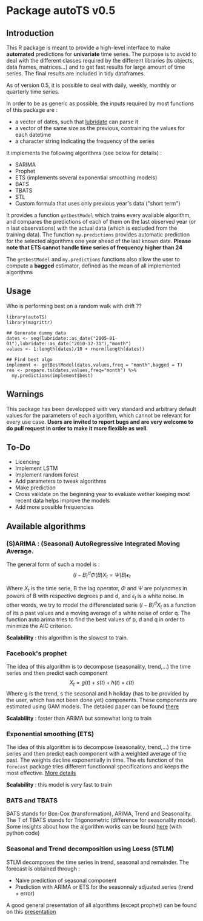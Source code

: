 # Package autoTS v0.5

## Introduction

This R package is meant to provide a high-level interface to make **automated** predictions for **univariate** time series. The purpose is to avoid to deal with the different classes required by the different libraries (ts objects, data frames, matrices...) and to get fast results for large amount of time series. The final results are included in tidy dataframes.

As of version 0.5, it is possible to deal with daily, weekly, monthly or quarterly time series.

In order to be as generic as possible, the inputs required by most functions of this package are :

- a vector of dates, such that [lubridate](https://lubridate.tidyverse.org/) can parse it
- a vector of the same size as the previous, contraining the values for each datetime
- a character string indicating the frequency of the series

It implements the following algorithms (see below for details) :

- SARIMA
- Prophet
- ETS (implements several exponential smoothing models)
- BATS
- TBATS
- STL
- Custom formula that uses only previous year's data ("short term")

It provides a function `getbestModel` which trains every available algorithm, and compares the predictions of each of them on the last observed year (or n last observations) with the actual data (which is excluded from the training data).
The function `my.predictions` provides automatic prediction for the selected algorithms one year ahead of the last known date.
**Please note that ETS cannot handle time series of frequency higher than 24**

The `getbestModel` and `my.predictions` functions also allow the user to compute a **bagged** estimator, defined as the mean of all implemented algorithms

## Usage

Who is performing best on a random walk  with drift ??

```{r}
library(autoTS)
library(magrittr)

## Generate dummy data
dates <- seq(lubridate::as_date("2005-01-01"),lubridate::as_date("2010-12-31"),"month")
values <- 1:length(dates)/10 + rnorm(length(dates))

## Find best algo
implement <- getBestModel(dates,values,freq = "month",bagged = T)
res <- prepare.ts(dates,values,freq="month") %>%
  my.predictions(implement$best)
```

## Warnings

This package has been developped with very standard and arbitrary default values for the parameters of each algorithm, which cannot be relevant for every use case. **Users are invited to report bugs and are very welcome to do pull request in order to make it more flexible as well**.

## To-Do

- Licencing
- Implement LSTM
- Implement random forest 
- Add parameters to tweak algorithms
- Make prediction
- Cross validate on the beginning year to evaluate wether keeping most recent data helps improve the models
- Add more possible frequencies 

## Available algorithms

### (S)ARIMA : (Seasonal) AutoRegressive Integrated Moving Average. 
The general form of such a model is :
$$ (I-B)^d \Phi(B)X_t = \Psi(B)\epsilon_t$$ 

Where $X_t$ is the time serie, B the lag operator, $\Phi$ and $\Psi$ are polynomes in powers of B with respective degrees p and d, and $\epsilon_t$ is a white noise. In other words, we try to model the differenciated serie $(I-B)^d X_t$ as a function of its p past values and a moving average of a white noise of order q.
The function auto.arima tries to find the best values of p, d and q in order to minimize the AIC criterion.

**Scalability** : this algorithm is the slowest to train.

### Facebook's prophet

The idea of this algorithm is to decompose (seasonality, trend,...) the time series and then predict each component
$$ X_t = g(t) + s(t) + h(t) + \epsilon(t) $$
Where g is the trend, s the seasonal and h holiday (has to be provided by the user, which has not been done yet) components. These components are estimated using GAM models. The detailed paper can be found [there](https://peerj.com/preprints/3190/) 

**Scalability** : faster than ARIMA but somewhat long to train

### Exponential smoothing (ETS)

The idea of this algorithm is to decompose (seasonality, trend,...) the time series and then predict each component with a weighted average of the past. The weights decline exponentially in time. The ets function of the `forecast` package tries different functionnal specifications and keeps the most effective. [More details](https://robjhyndman.com/talks/RevolutionR/6-ETS.pdf) 

**Scalability** : this model is very fast to train

### BATS and TBATS

BATS stands for Box-Cox (transformation), ARIMA, Trend and Seasonality. The T of TBATS stands for Trigonometric (difference for seasonality model). Some insights about how the algorithm works can be found [here](https://medium.com/intive-developers/forecasting-time-series-with-multiple-seasonalities-using-tbats-in-python-398a00ac0e8a) (with python code)

### Seasonal and Trend decomposition using Loess (STLM)

STLM decomposes the time series in trend, seasonal and remainder. The forecast is obtained through :

- Naive prediction of seasonal component 
- Prediction with ARIMA or ETS for the seasonnaly adjusted series (trend + error)


A good general presentation of all algorithms (except prophet) can be found on this [presentation](https://robjhyndman.com/files/2-AutomaticForecasting.pdf)
